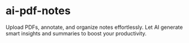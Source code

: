 # ai-pdf-notes
Upload PDFs, annotate, and organize notes effortlessly. Let AI generate smart insights and summaries to boost your productivity.        
